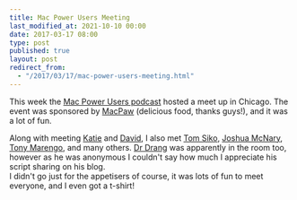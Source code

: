 ```yaml
---
title: Mac Power Users Meeting
last_modified_at: 2021-10-10 00:00
date: 2017-03-17 08:00
type: post
published: true
layout: post
redirect_from:
  - "/2017/03/17/mac-power-users-meeting.html"
---
```

This week the <a href="https://www.relay.fm/mpu">Mac Power Users podcast</a> hosted a meet up in Chicago. The event was sponsored by <a href="http://macpaw.com">MacPaw</a> (delicious food, thanks guys!), and it was a lot of fun.  

<!--more-->

Along with meeting <a href="https://katiefloyd.com">Katie</a> and <a href="https://www.macsparky.com">David</a>, I also met <a href="http://ilc.com">Tom Siko</a>, <a href="http://mcnary.me">Joshua McNary</a>, <a href="http://www.themactutor.com">Tony Marengo</a>, and many others. <a href="http://leancrew.com">Dr Drang</a> was apparently in the room too, however as he was anonymous I couldn't say how much I appreciate his script sharing on his blog.  
I didn't go just for the appetisers of course, it was lots of fun to meet everyone, and I even got a t-shirt!  

